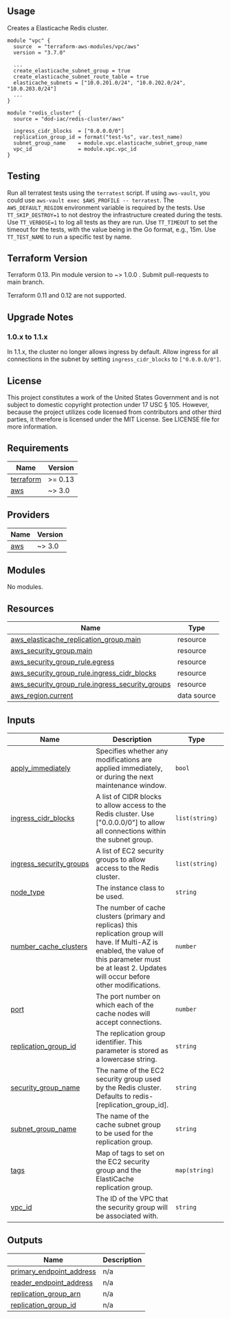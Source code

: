 <!-- BEGINNING OF PRE-COMMIT-TERRAFORM DOCS HOOK -->
## Usage

Creates a Elasticache Redis cluster.

```hcl
module "vpc" {
  source  = "terraform-aws-modules/vpc/aws"
  version = "3.7.0"

  ...
  create_elasticache_subnet_group = true
  create_elasticache_subnet_route_table = true
  elasticache_subnets = ["10.0.201.0/24", "10.0.202.0/24", "10.0.203.0/24"]
  ...
}

module "redis_cluster" {
  source = "dod-iac/redis-cluster/aws"

  ingress_cidr_blocks  = ["0.0.0.0/0"]
  replication_group_id = format("test-%s", var.test_name)
  subnet_group_name    = module.vpc.elasticache_subnet_group_name
  vpc_id               = module.vpc.vpc_id
}

```

## Testing

Run all terratest tests using the `terratest` script.  If using `aws-vault`, you could use `aws-vault exec $AWS_PROFILE -- terratest`.  The `AWS_DEFAULT_REGION` environment variable is required by the tests.  Use `TT_SKIP_DESTROY=1` to not destroy the infrastructure created during the tests.  Use `TT_VERBOSE=1` to log all tests as they are run.  Use `TT_TIMEOUT` to set the timeout for the tests, with the value being in the Go format, e.g., 15m.  Use `TT_TEST_NAME` to run a specific test by name.

## Terraform Version

Terraform 0.13. Pin module version to ~> 1.0.0 . Submit pull-requests to main branch.

Terraform 0.11 and 0.12 are not supported.

## Upgrade Notes

### 1.0.x to 1.1.x

In 1.1.x, the cluster no longer allows ingress by default.  Allow ingress for all connections in the subnet by setting `ingress_cidr_blocks` to `["0.0.0.0/0"]`.

## License

This project constitutes a work of the United States Government and is not subject to domestic copyright protection under 17 USC § 105.  However, because the project utilizes code licensed from contributors and other third parties, it therefore is licensed under the MIT License.  See LICENSE file for more information.

## Requirements

| Name | Version |
|------|---------|
| <a name="requirement_terraform"></a> [terraform](#requirement\_terraform) | >= 0.13 |
| <a name="requirement_aws"></a> [aws](#requirement\_aws) | ~> 3.0 |

## Providers

| Name | Version |
|------|---------|
| <a name="provider_aws"></a> [aws](#provider\_aws) | ~> 3.0 |

## Modules

No modules.

## Resources

| Name | Type |
|------|------|
| [aws_elasticache_replication_group.main](https://registry.terraform.io/providers/hashicorp/aws/latest/docs/resources/elasticache_replication_group) | resource |
| [aws_security_group.main](https://registry.terraform.io/providers/hashicorp/aws/latest/docs/resources/security_group) | resource |
| [aws_security_group_rule.egress](https://registry.terraform.io/providers/hashicorp/aws/latest/docs/resources/security_group_rule) | resource |
| [aws_security_group_rule.ingress_cidr_blocks](https://registry.terraform.io/providers/hashicorp/aws/latest/docs/resources/security_group_rule) | resource |
| [aws_security_group_rule.ingress_security_groups](https://registry.terraform.io/providers/hashicorp/aws/latest/docs/resources/security_group_rule) | resource |
| [aws_region.current](https://registry.terraform.io/providers/hashicorp/aws/latest/docs/data-sources/region) | data source |

## Inputs

| Name | Description | Type | Default | Required |
|------|-------------|------|---------|:--------:|
| <a name="input_apply_immediately"></a> [apply\_immediately](#input\_apply\_immediately) | Specifies whether any modifications are applied immediately, or during the next maintenance window. | `bool` | `true` | no |
| <a name="input_ingress_cidr_blocks"></a> [ingress\_cidr\_blocks](#input\_ingress\_cidr\_blocks) | A list of CIDR blocks to allow access to the Redis cluster.  Use ["0.0.0.0/0"] to allow all connections within the subnet group. | `list(string)` | `[]` | no |
| <a name="input_ingress_security_groups"></a> [ingress\_security\_groups](#input\_ingress\_security\_groups) | A list of EC2 security groups to allow access to the Redis cluster. | `list(string)` | `[]` | no |
| <a name="input_node_type"></a> [node\_type](#input\_node\_type) | The instance class to be used. | `string` | `"cache.m5.large"` | no |
| <a name="input_number_cache_clusters"></a> [number\_cache\_clusters](#input\_number\_cache\_clusters) | The number of cache clusters (primary and replicas) this replication group will have. If Multi-AZ is enabled, the value of this parameter must be at least 2. Updates will occur before other modifications. | `number` | `2` | no |
| <a name="input_port"></a> [port](#input\_port) | The port number on which each of the cache nodes will accept connections. | `number` | `6379` | no |
| <a name="input_replication_group_id"></a> [replication\_group\_id](#input\_replication\_group\_id) | The replication group identifier. This parameter is stored as a lowercase string. | `string` | n/a | yes |
| <a name="input_security_group_name"></a> [security\_group\_name](#input\_security\_group\_name) | The name of the EC2 security group used by the Redis cluster.  Defaults to redis-[replication\_group\_id]. | `string` | `""` | no |
| <a name="input_subnet_group_name"></a> [subnet\_group\_name](#input\_subnet\_group\_name) | The name of the cache subnet group to be used for the replication group. | `string` | n/a | yes |
| <a name="input_tags"></a> [tags](#input\_tags) | Map of tags to set on the EC2 security group and the ElastiCache replication group. | `map(string)` | `{}` | no |
| <a name="input_vpc_id"></a> [vpc\_id](#input\_vpc\_id) | The ID of the VPC that the security group will be associated with. | `string` | n/a | yes |

## Outputs

| Name | Description |
|------|-------------|
| <a name="output_primary_endpoint_address"></a> [primary\_endpoint\_address](#output\_primary\_endpoint\_address) | n/a |
| <a name="output_reader_endpoint_address"></a> [reader\_endpoint\_address](#output\_reader\_endpoint\_address) | n/a |
| <a name="output_replication_group_arn"></a> [replication\_group\_arn](#output\_replication\_group\_arn) | n/a |
| <a name="output_replication_group_id"></a> [replication\_group\_id](#output\_replication\_group\_id) | n/a |
<!-- END OF PRE-COMMIT-TERRAFORM DOCS HOOK -->
